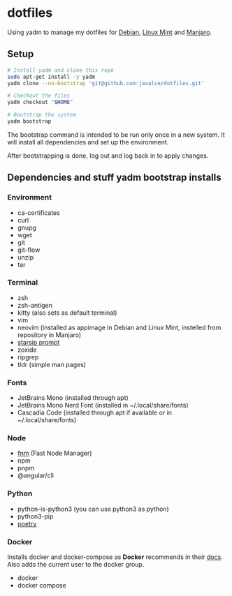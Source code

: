 # dotfiles

Using yadm to manage my dotfiles for [Debian](https://www.debian.org/), [Linux Mint](https://linuxmint.com/) and [Manjaro](https://manjaro.org/).

## Setup

```bash
# Install yadm and clone this repo
sudo apt-get install -y yadm
yadm clone --no-bootstrap 'git@github.com:javalce/dotfiles.git'

# Checkout the files
yadm checkout "$HOME"

# Bootstrap the system
yadm bootstrap
```

The bootstrap command is intended to be run only once in a new system. It will install all dependencies and set up the environment.

After bootstrapping is done, log out and log back in to apply changes.

## Dependencies and stuff yadm bootstrap installs

### Environment

- ca-certificates
- curl
- gnupg
- wget
- git
- git-flow
- unzip
- tar

### Terminal

- zsh
- zsh-antigen
- kitty (also sets as default terminal)
- vim
- neovim (installed as appimage in Debian and Linux Mint, instelled from repository in Manjaro)
- [starsip prompt](https://starship.rs/)
- zoxide
- ripgrep
- tldr (simple man pages)

### Fonts

- JetBrains Mono (installed through apt)
- JetBrains Mono Nerd Font (installed in ~/.local/share/fonts)
- Cascadia Code (installed through apt if available or in ~/.local/share/fonts)

### Node

- [fnm](https://github.com/Schniz/fnm) (Fast Node Manager)
- npm
- pnpm
- @angular/cli

### Python

- python-is-python3 (you can use python3 as python)
- python3-pip
- [poetry](https://python-poetry.org)

### Docker

Installs docker and docker-compose as **Docker** recommends in their [docs](https://docs.docker.com/engine/install). Also adds the current user to the docker group.

- docker
- docker compose
